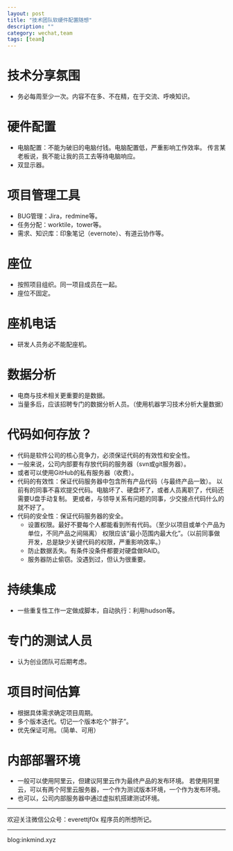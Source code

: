```yaml
---
layout: post
title: "技术团队软硬件配置随想"
description: ""
category: wechat,team
tags: [team]
---
```



# 技术分享氛围
- 务必每周至少一次。内容不在多、不在精，在于交流、呼唤知识。

# 硬件配置
- 电脑配置：不能为破旧的电脑付钱。电脑配置低，严重影响工作效率。
  传言某老板说，我不能让我的员工去等待电脑响应。
- 双显示器。

# 项目管理工具
- BUG管理：Jira，redmine等。
- 任务分配：worktile，tower等。
- 需求、知识库：印象笔记（evernote）、有道云协作等。

# 座位
- 按照项目组织。同一项目成员在一起。
- 座位不固定。

# 座机电话
- 研发人员务必不能配座机。

# 数据分析
- 电商与技术相关更重要的是数据。
- 当量多后，应该招聘专门的数据分析人员。（使用机器学习技术分析大量数据）


# 代码如何存放？
- 代码是软件公司的核心竞争力，必须保证代码的有效性和安全性。
- 一般来说，公司内部要有存放代码的服务器（svn或git服务器）。
- 或者可以使用GitHub的私有服务器（收费）。
- 代码的有效性：保证代码服务器中包含所有产品代码（与最终产品一致）。
  以前有的同事不喜欢提交代码。电脑坏了、硬盘坏了，或者人员离职了，代码还需要U盘手动复制。
  更或者，与领导关系有问题的同事，少交接点代码什么的就不好了。
- 代码的安全性：保证代码服务器的安全。
  * 设置权限。最好不要每个人都能看到所有代码。（至少以项目或单个产品为单位，不同产品之间隔离）
    权限应该“最小范围内最大化”。（以前同事做开发，总是缺少关键代码的权限，严重影响效率。）
  * 防止数据丢失。有条件没条件都要对硬盘做RAID。
  * 服务器防止偷窃。没遇到过，但认为很重要。

# 持续集成
- 一些重复性工作一定做成脚本，自动执行：利用hudson等。

# 专门的测试人员
- 认为创业团队可后期考虑。

# 项目时间估算
- 根据具体需求确定项目周期。
- 多个版本迭代。切记一个版本吃个“胖子”。
- 优先保证可用。（简单、可用）

# 内部部署环境
- 一般可以使用阿里云，但建议阿里云作为最终产品的发布环境。
  若使用阿里云，可以有两个阿里云服务器，一个作为测试版本环境，一个作为发布环境。
- 也可以，公司内部服务器中通过虚拟机搭建测试环境。

---
欢迎关注微信公众号：everettjf0x 程序员的所想所记。

---

blog:inkmind.xyz
